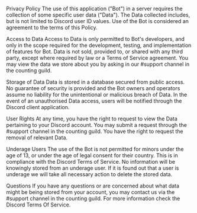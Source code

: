 Privacy Policy
The use of this application ("Bot") in a server requires the collection of some specific user data ("Data"). The Data collected includes, but is not limited to Discord user ID values. Use of the Bot is considered an agreement to the terms of this Policy.

Access to Data
Access to Data is only permitted to Bot's developers, and only in the scope required for the development, testing, and implementation of features for Bot. Data is not sold, provided to, or shared with any third party, except where required by law or a Terms of Service agreement. You may view the data we store about you by asking in our #support channel in the counting guild.

Storage of Data
Data is stored in a database secured from public access. No guarantee of security is provided and the Bot owners and operators assume no liability for the unintentional or malicious breach of Data. In the event of an unauthorised Data access, users will be notified through the Discord client application.

User Rights
At any time, you have the right to request to view the Data pertaining to your Discord account. You may submit a request through the #support channel in the counting guild. You have the right to request the removal of relevant Data.

Underage Users
The use of the Bot is not permitted for minors under the age of 13, or under the age of legal consent for their country. This is in compliance with the Discord Terms of Service. No information will be knowingly stored from an underage user. If it is found out that a user is underage we will take all necessary action to delete the stored data.

Questions
If you have any questions or are concerned about what data might be being stored from your account, you may contact us via the #support channel in the counting guild. For more information check the Discord Terms Of Service.

